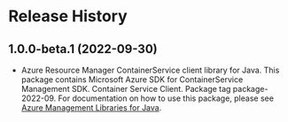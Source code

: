 # Release History

## 1.0.0-beta.1 (2022-09-30)

- Azure Resource Manager ContainerService client library for Java. This package contains Microsoft Azure SDK for ContainerService Management SDK. Container Service Client. Package tag package-2022-09. For documentation on how to use this package, please see [Azure Management Libraries for Java](https://aka.ms/azsdk/java/mgmt).
